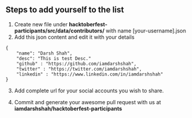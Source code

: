 ## Steps to add yourself to the list

1. Create new file under **hacktoberfest-participants/src/data/contributors/** with name [your-username].json
2. Add this json content and edit it with your details

```
{
    "name": "Darsh Shah",
    "desc": "This is test Desc."
    "github" : "https://github.com/iamdarshshah",
    "twitter" : "https://twitter.com/iamdarshshah",
    "linkedin" : "https://www.linkedin.com/in/iamdarshshah"
}
```

3. Add complete url for your social accounts you wish to share.

4. Commit and generate your awesome pull request with us at **iamdarshshah/hacktoberfest-participants**

